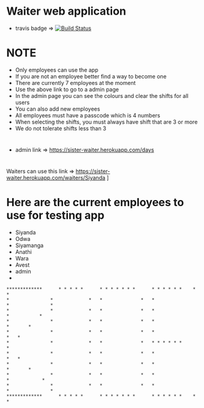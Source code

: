 # Waiter web application
- travis badge =>
[![Build Status](https://travis-ci.org/TaSiya/temp-waiter.svg?branch=master)](https://travis-ci.org/TaSiya/temp-waiter)

# NOTE
- Only employees can use the app
- If you are not an employee better find a way to become one
- There are currently 7 employees at the moment
- Use the above link to go to a admin page
- In the admin page you can see the colours and clear the shifts for all users
- You can also add new employees
- All employees must have a passcode which is 4 numbers
- When selecting the shifts, you must always have shift that are 3 or more
- We do not tolerate shifts less than 3
#
- admin link => https://sister-waiter.herokuapp.com/days 
#
Waiters can use this link => https://sister-waiter.herokuapp.com/waiters/Siyanda
]

# Here are the current employees to use for testing app
- Siyanda
- Odwa
- Siyamanga
- Anathi
- Wara
- Avest
- admin
-
    

    *************      * * * * *      * * * * * * *      * * * * * *    *                   *
    *               *             *   *              *   *                *               *
    *               *             *   *              *   *                  *           *
    *               *             *   *              *   *                    *       *
    *               *             *   *              *   *                      *   *
    *               *             *   *              *   * * * * * *              *
    *               *             *   *              *   *                      *   *
    *               *             *   *              *   *                    *       *
    *               *             *   *              *   *                  *            *
    *               *             *   *              *   *                *               *
    *************      * * * * *      * * * * * * *      * * * * * *    *                   *